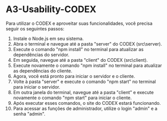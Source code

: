 # A3-Usability-CODEX

Para utilizar o CODEX e aproveitar suas funcionalidades, você precisa seguir os seguintes passos:

   1. Instale o Node.js em seu sistema.
   2. Abra o terminal e navegue até a pasta "server" do CODEX (src\server).
   3. Execute o comando "npm install" no terminal para atualizar as dependências do servidor.
   4. Em seguida, navegue até a pasta "client" do CODEX (src\client).
   5. Execute novamente o comando "npm install" no terminal para atualizar as dependências do cliente.
   6. Agora, você está pronto para iniciar o servidor e o cliente.
   7. Volte à pasta "server" e execute o comando "npm start" no terminal para iniciar o servidor.
   8. Em outra janela do terminal, navegue até a pasta "client" e execute novamente o comando "npm start" para iniciar o cliente.
   9. Após executar esses comandos, o site do CODEX estará funcionando.
 10. Para acessar as funções de administrador, utilize o login "admin" e a senha "admin".
